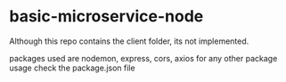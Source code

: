 # basic-microservice-node
Although this repo contains the client folder, its not implemented.

packages used are nodemon, express, cors, axios
for any other package usage check the package.json file 

